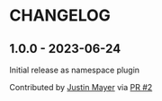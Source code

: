 CHANGELOG
=========

1.0.0 - 2023-06-24
------------------

Initial release as namespace plugin

Contributed by [Justin Mayer](https://github.com/justinmayer) via [PR #2](https://github.com/pelican-plugins/markdown-include/pull/2/)

